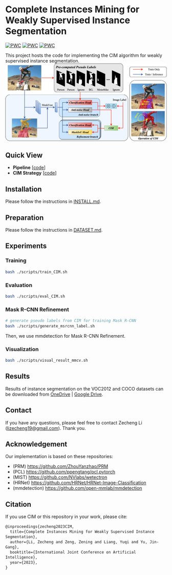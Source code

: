 # Complete Instances Mining for Weakly Supervised Instance Segmentation

[![PWC](https://img.shields.io/endpoint.svg?url=https://paperswithcode.com/badge/complete-instances-mining-for-weakly/image-level-supervised-instance-segmentation)](https://paperswithcode.com/sota/image-level-supervised-instance-segmentation?p=complete-instances-mining-for-weakly)
[![PWC](https://img.shields.io/endpoint.svg?url=https://paperswithcode.com/badge/complete-instances-mining-for-weakly/image-level-supervised-instance-segmentation-2)](https://paperswithcode.com/sota/image-level-supervised-instance-segmentation-2?p=complete-instances-mining-for-weakly)
[![PWC](https://img.shields.io/endpoint.svg?url=https://paperswithcode.com/badge/complete-instances-mining-for-weakly/image-level-supervised-instance-segmentation-1)](https://paperswithcode.com/sota/image-level-supervised-instance-segmentation-1?p=complete-instances-mining-for-weakly)

This project hosts the code for implementing the CIM algorithm for weakly supervised instance segmentation.
![CIM](docs/pipeline.png)

## Quick View
- **Pipeline** [[code](./lib/modeling/model_builder.py)]
- **CIM Strategy** [[code](./lib/modeling/heads.py)]

## Installation
Please follow the instructions in [INSTALL.md](./docs/INSTALL.md).

## Preparation
Please follow the instructions in [DATASET.md](./docs/DATASET.md).

## Experiments
### Training
```bash
bash ./scripts/train_CIM.sh
```

### Evaluation
```bash
bash ./scripts/eval_CIM.sh
```

### Mask R-CNN Refinement
```bash
# generate pseudo labels from CIM for training Mask R-CNN
bash ./scripts/generate_msrcnn_label.sh
```
Then, we use mmdetection for Mask R-CNN Refinement.

### Visualization
```bash
bash ./scripts/visual_result_mmcv.sh
```

## Results
Results of instance segmentation on the VOC2012 and COCO datasets can be downloaded from [OneDrive](https://1drv.ms/f/s!Ah9g93YHHTrAaje14InpZd_XDEw?e=xhEhxT) | [Google Drive](https://drive.google.com/drive/folders/11DrIJmIy7j7rIrUlvGNLJKFUnKbUjdWc?usp=sharing).

## Contact
If you have any questions, please feel free to contact Zecheng Li (lizecheng19@gmail.com). Thank you.

## Acknowledgement
Our implementation is based on these repositories:
- (PRM) https://github.com/ZhouYanzhao/PRM
- (PCL) https://github.com/ppengtang/pcl.pytorch
- (MIST) https://github.com/NVlabs/wetectron
- (HRNet) https://github.com/HRNet/HRNet-Image-Classification
- (mmdetection) https://github.com/open-mmlab/mmdetection

## Citation
If you use CIM or this repository in your work, please cite:
```
@inproceedings{zecheng2023CIM,
  title={Complete Instances Mining for Weakly Supervised Instance Segmentation},
  author={Li, Zecheng and Zeng, Zening and Liang, Yuqi and Yu, Jin-Gang},
  booktitle={International Joint Conference on Artificial Intelligence},
  year={2023},
}
```